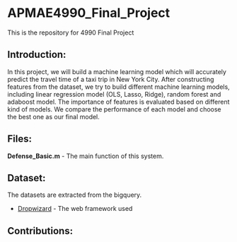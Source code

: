 # APMAE4990_Final_Project

This is the repository for 4990 Final Project

Introduction:
---

In this project, we will build a machine learning model which will accurately predict the travel time of a taxi trip in New York City. After constructing features from the dataset, we try to build different machine learning models, including linear regression model (OLS, Lasso, Ridge), random forest and adaboost model. The importance of features is evaluated based on different kind of models. We compare the performance of each model and choose the best one as our final model.  

Files:
---

**Defense_Basic.m** - The main function of this system.

Dataset:
---
The datasets are extracted from the bigquery.

* [Dropwizard](http://www.dropwizard.io/1.0.2/docs/) - The web framework used

Contributions:
---



